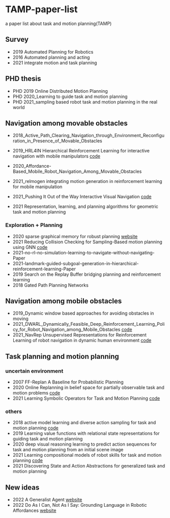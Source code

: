 # TAMP-paper-list
a paper list about task and motion planning(TAMP)

## Survey
- 2019 Automated Planning for Robotics
- 2016 Automated planning and acting
- 2021 integrate motion and task planning

## PHD thesis
- PHD 2019 Online Distributed Motion Planning
- PHD 2020_Learning to guide task and motion planning
- PHD 2021_sampling based robot task and motion planning in the real world

## Navigation among movable obstacles
- 2018_Active_Path_Clearing_Navigation_through_Environment_Reconfiguration_in_Presence_of_Movable_Obstacles
- 2019_HRL4IN Hierarchical Reinforcement Learning for interactive navigation with mobile manipulators [code](https://github.com/ChengshuLi/HRL4IN)
- 2020_Affordance-Based_Mobile_Robot_Navigation_Among_Movable_Obstacles

- 2021_relmogen integrating motion generation in reinforcement learning for mobile manipulation
- 2021_Pushing It Out of the Way Interactive Visual Navigation [code](https://github.com/KuoHaoZeng/Interactive_Visual_Navigation)
- 2021 Representation, learning, and planning algorithms for geometric task and motion planning
### Exploration + Planning
- 2020 sparse graphical memory for robust planning [website](https://mishalaskin.github.io/sgm/)
- 2021 Reducing Collision Checking for Sampling-Based motion planning using GNN [code](https://github.com/rainorangelemon/gnn-motion-planning)
- 2021-no-rl-no-simulation-learning-to-navigate-without-navigating-Paper
- 2021-landmark-guided-subgoal-generation-in-hierarchical-reinforcement-learning-Paper
- 2019 Search on the Replay Buffer bridging planning and reinforcement learning
- 2018 Gated Path Planning Networks

## Navigation among mobile obstacles
- 2019_Dynamic window based approaches for avoiding obstacles in moving
- 2021_DWARL_Dynamically_Feasible_Deep_Reinforcement_Learning_Policy_for_Robot_Navigation_among_Mobile_Obstacles [code](https://github.com/NithishkumarS/DWA-RL)  
- 2021_NavRep Unsupervised Representations for Reinforcement Learning of robot navigation in dynamic human environment [code](https://github.com/ethz-asl/navrep)  

## Task planning and motion planning
### uncertain environment
- 2007 FF-Replan A Baseline for Probabilistic Planning
- 2020 Online Replanning in belief space for partially observable task and motion problems [code](https://github.com/caelan/SS-Replan)
- 2021 Learning Symbolic Operators for Task and Motion Planning [code](https://github.com/caelan/LTAMP)


### others
- 2018 active model learning and diverse action sampling for task and motion planning [code](https://github.com/zi-w/Kitchen2D)
- 2019 Learning value functions with relational state representations for guiding task and motion planning
- 2020 deep visual reasoning learning to predict action sequences for task and motion planning from an initial scene image
- 2021 Learning compositional models of robot skills for task and motion planning [code](https://github.com/zi-w/Kitchen2D)
- 2021 Discovering State and Action Abstractions for generalized task and motion planning

## New ideas
- 2022 A Generalist Agent [website](https://www.deepmind.com/publications/a-generalist-agent)
- 2022 Do As I Can, Not As I Say: Grounding Language in Robotic Affordances [website](https://say-can.github.io/)


